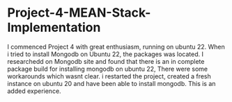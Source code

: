 # Project-4-MEAN-Stack-Implementation

I commenced Project 4 with great enthusiasm, running on ubuntu 22. When i tried to install Mongodb on Ubuntu 22, the packages was located. I researchedd on Mongodb site and found that there is an in complete package build for installing mongodb on ubuntu 22, There were some workarounds which wasnt clear. i restarted the project, created a fresh instance on ubuntu 20 and have been able to install mongodb. This is an added experience.